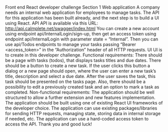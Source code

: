 Front end React developer challenge
Section 1 Web application
A company needs an internal web application for employees to manage tasks. The API for this
application has been built already, and the next step is to build a UI using React.
API
API is available via this URL: http://api.calmplete.net/swagger/index.html
You can create a new account using endpoint api/InternalLogin/sign-up, then get an access token using
endpoint api/InternalLogin with parameter state = “Internal”. Then you can use api/Todos endpoints to
manage your tasks passing “Bearer <access_token>” in the “Authorization” header of all HTTP requests.
UI
UI is to create in this developer challenge.
Functional requirements:
There should be a page with tasks (todos), that displays tasks titles and due dates. There should be a
button to create a new task. If the user clicks this button a dialog or a new page should open, where the
user can enter a new task’s title, description and select a due date. After the user saves the task, this task
should be presented on the tasks page. Also, there should be a possibility to edit a previously created
task and an option to mark a task as completed.
Non-functional requirements:
The application should be well structured to allow a further extension and new features implementation.
The application should be built using one of existing React UI frameworks of the developer choice. The
application can use existing packages/libraries for sending HTTP requests, managing state, storing data in
internal storage if needed, etc. The application can use a hard-coded access token to access the API.
Thank you and good luck!
